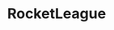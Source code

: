 ---
title: RocketLeague
crosslinks:
- livven
- RocketLeagueExchange
- RocketLeagueFriends
- RLCustomTraining
- RLFashionAdvice
- xkcd
- RocketLeagueMods
- RLCSnews
- AskReddit
- gaming
- RocketLeagueCoaching
- pcmasterrace
- place
- Overwatch
- BadRocketLeagueGoals
- PS4
- gifs
- RocketLeagueHoops
- RocketLeagueClashes
- RocketHockeyLeague
---